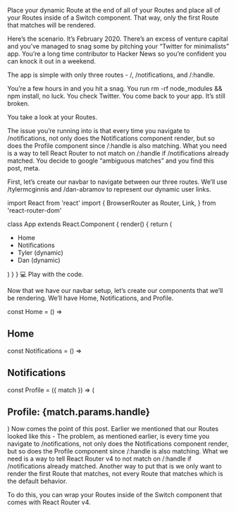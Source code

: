 Place your dynamic Route at the end of all of your Routes and place all of your Routes inside of a Switch component. That way, only the first Route that matches will be rendered.

Here’s the scenario. It’s February 2020. There’s an excess of venture capital and you’ve managed to snag some by pitching your “Twitter for minimalists” app. You’re a long time contributor to Hacker News so you’re confident you can knock it out in a weekend.

The app is simple with only three routes - /, /notifications, and /:handle.

You’re a few hours in and you hit a snag. You run rm -rf node_modules && npm install, no luck. You check Twitter. You come back to your app. It’s still broken.

You take a look at your Routes.

<Route exact path='/' component={Home} />
<Route path='/notifications' component={Notifications} />
<Route path='/:handle' component={Profile} />
The issue you’re running into is that every time you navigate to /notifications, not only does the Notifications component render, but so does the Profile component since /:handle is also matching. What you need is a way to tell React Router to not match on /:handle if /notifications already matched. You decide to google “ambiguous matches” and you find this post, meta.

First, let’s create our navbar to navigate between our three routes. We’ll use /tylermcginnis and /dan-abramov to represent our dynamic user links.

import React from 'react'
import {
  BrowserRouter as Router,
  Link,
} from 'react-router-dom'

class App extends React.Component {
  render() {
    return (
      <Router>
        <div>
          <ul>
            <li><Link to="/">Home</Link></li>
            <li><Link to="/notifications">Notifications</Link></li>
            <li><Link to="/tylermcginnis">Tyler (dynamic)</Link></li>
            <li><Link to="/dan_abramov">Dan (dynamic)</Link></li>
          </ul>
        </div>
      </Router>
    )
  }
}
💻 Play with the code.

Now that we have our navbar setup, let’s create our components that we’ll be rendering. We’ll have Home, Notifications, and Profile.

const Home = () => <h2>Home</h2>
const Notifications = () => <h2>Notifications</h2>
const Profile = ({ match }) => (
  <div>
    <h2>Profile: {match.params.handle}</h2>
  </div>
)
Now comes the point of this post. Earlier we mentioned that our Routes looked like this -

<Route exact path='/' component={Home} />
<Route path='/notifications' component={Notifications} />
<Route path='/:handle' component={Profile} />
The problem, as mentioned earlier, is every time you navigate to /notifications, not only does the Notifications component render, but so does the Profile component since /:handle is also matching. What we need is a way to tell React Router v4 to not match on /:handle if /notifications already matched. Another way to put that is we only want to render the first Route that matches, not every Route that matches which is the default behavior.

To do this, you can wrap your Routes inside of the Switch component that comes with React Router v4.

<Switch>
  <Route exact path='/' component={Home} />
  <Route path='/notifications' component={Notifications} />
  <Route path='/:handle' component={Profile} />
</Switch>
